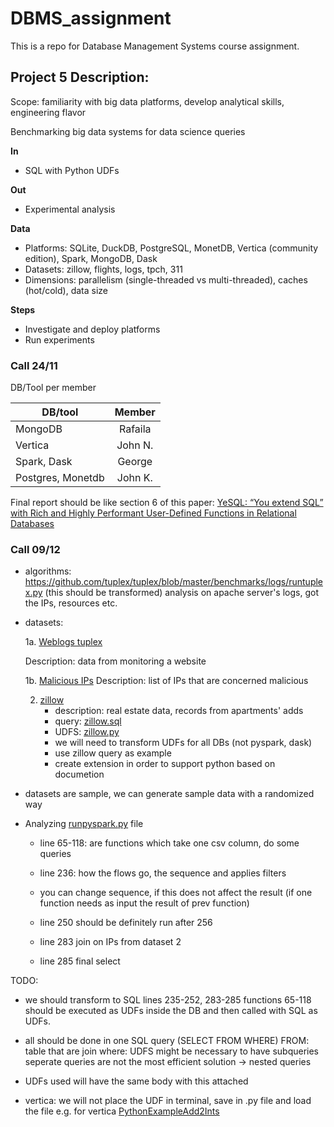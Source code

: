 # DBMS_assignment
This is a repo for Database Management Systems course assignment.


## Project 5 Description:
Scope: familiarity with big data platforms, develop analytical skills, engineering flavor

Benchmarking big data systems for data science queries

__In__
* SQL with Python UDFs

__Out__
* Experimental analysis

__Data__
* Platforms: SQLite, DuckDB, PostgreSQL, MonetDB, Vertica (community edition),
Spark, MongoDB, Dask
* Datasets: zillow, flights, logs, tpch, 311
* Dimensions: parallelism (single-threaded vs multi-threaded), caches (hot/cold),
data size


__Steps__
* Investigate and deploy platforms
* Run experiments




### Call 24/11
DB/Tool per member

| DB/tool        | Member|
| --------------- |:-------------:| 
| MongoDB         | Rafaila       | 
| Vertica         | John N.       | 
| Spark, Dask     | George        |
|Postgres, Monetdb| John K.       |

Final report should be like section 6 of this paper: [YeSQL: “You extend SQL” with Rich and Highly Performant
User-Defined Functions in Relational Databases](https://www.vldb.org/pvldb/vol15/p2270-foufoulas.pdf)


### Call 09/12

* algorithms: https://github.com/tuplex/tuplex/blob/master/benchmarks/logs/runtuplex.py (this should be transformed)
analysis on apache server's logs, got the IPs, resources etc. 

* datasets:

    1a. [Weblogs tuplex](https://github.com/tuplex/tuplex/blob/master/tuplex/test/resources/weblogs.small.csv)

    Description: data from monitoring a website

    1b. [Malicious IPs](https://github.com/tuplex/tuplex/blob/master/tuplex/test/resources/bad_ips_all.txt)
    Description: 
    list of IPs that are concerned malicious 

    2. [zillow](https://github.com/athenarc/YeSQL/blob/main/data/zillow.csv)
        + description: real estate data, records from apartments' adds
        + query: [zillow.sql](https://github.com/athenarc/YeSQL/blob/main/sql_queries/zillow.sql)
        + UDFS: [zillow.py](https://github.com/athenarc/YeSQL/blob/main/udfs/zillow.py)
        + we will need to transform UDFs for all DBs (not pyspark, dask)
        + use zillow query as example
        + create extension in order to support python based on documetion
    
* datasets are sample, we can generate sample data with a randomized way

* Analyzing [runpyspark.py](https://github.com/tuplex/tuplex/blob/master/benchmarks/logs/runpyspark.py) file
    - line 65-118: are functions which take one csv column, do some queries 

    - line 236: how the flows go, the sequence and applies filters 

    - you can change sequence, if this does not affect the result (if one function needs as input the result of prev function)

    - line 250 should be definitely run after 256

    - line 283 join on IPs from dataset 2 

    - line 285 final select

TODO:

* we should transform to SQL lines 235-252, 283-285
functions 65-118 should be executed as UDFs inside the DB and then called with SQL as UDFs. 

* all should be done in one SQL query (SELECT FROM WHERE)
FROM: table that are join 
where: UDFS
might be necessary to have subqueries
seperate queries are not the most efficient solution -> nested queries 

* UDFs used will have the same body with this attached


* vertica: we will not place the UDF in terminal, save in .py file and load the file 
e.g. for vertica [PythonExampleAdd2Ints](https://www.vertica.com/docs/9.2.x/HTML/Content/Authoring/ExtendingVertica/UDx/ScalarFunctions/Python/PythonExampleAdd2Ints.html)

